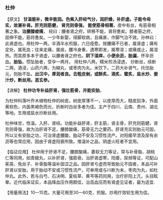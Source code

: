 ### 杜仲

【原文】   **甘温能补，微辛能润。色紫入肝经气分，润肝燥，补肝虚。子能令母实，故兼补肾。肝充则筋健， 肾充则骨强， 能使筋骨相著**。皮中有丝，有筋骨相著之象。**治腰膝痠痛**， 经曰：腰者肾之府，转移不能，肾将惫矣。膝者筋之府，屈伸不能，筋将惫矣。一少年新娶，得脚软病，且痛甚，作脚气治不效。孙林曰：此肾虚也。用杜仲一两，半酒半水煎服，六日痊愈。按腰痛不已者，属肾虚；痛有定处，属死血；往来走痛，属痰，腰冷身重，遇寒即发，属寒湿；或痛或止，属湿热。而其原多本于肾虚，以腰者肾之府也。**阴下湿痒，小便余沥，胎漏**，怀孕沥血。**胎坠**。惯坠胎者，受孕一两月， 用杜仲八两，糯米煎汤浸透， 炒断丝，续断二两，酒浸，山药六两，为糊丸，或枣肉为丸，米饮下。二药大补肾气，托住胎元，则胎不坠。**出汉中，厚润者良。去粗皮剉，或酥炙、酒炙、蜜炙、盐水炒、姜汁炒，断丝用。恶玄参。**

【讲解】 **杜仲功专补益肝肾，强壮筋骨，并能安胎**。

为杜仲科落叶乔木植物杜仲的树皮。树皮厚薄不一，以皮厚而大，糙皮刮净，外面黄棕色，内面黑褐色而光，折断时白丝多者为佳。主产于四川、云南、贵州、湖北等地。生用或盐水炒断丝用。

杜仲味甘，性温。入肝、肾经。功能补益肝肾，肝主筋，肾主骨，肝充则筋健，肾充则骨强，故为治肝肾不足，腰膝酸痛，筋骨无力之要药。肝肾充实则胎元可固，所以又有安胎之功，可治肾虚腰酸，胎动不安及习惯性流产。对阳痿早泄及尿有余沥等也常应用，因由于肾虚阳衰所致。惟温补之品，阴虚火旺者不宜用。

【临证应用】   杜仲用于肝肾不足，腰膝酸痛，萎软无力等证，常与补骨脂、胡桃仁等同用，如青娥丸，以补肝肾，强筋骨。治肝肾虚寒，阳痿，尿频等证，可配山茱萸、免丝子、补骨脂等温补固涩之品。因肝肾亏虚而导致胎元不固者，本品可补肝肾以安胎，用于胎动不安或习惯性流产，可单用或与川断为末，枣肉为丸，如杜仲丸。此外，若与白芍、石决明、夏枯草、黄芩等药同用，治疗肝阳上亢，头目眩晕。近代临床证实，本品降血压作用颇佳，治高血压而有肾虚见证者，最为适宜.

【用量用法】10一15克。大量可用至30一60克，煎服。炒用疗效较生用为佳。


